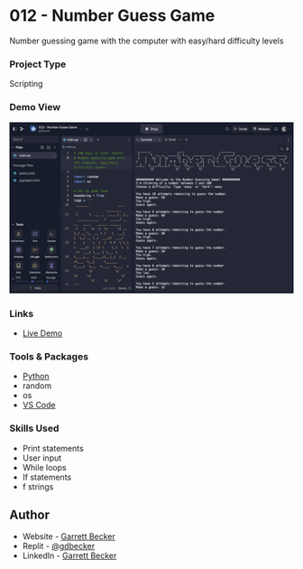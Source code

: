 # 012 - Number Guess Game

Number guessing game with the computer with easy/hard difficulty levels

### Project Type

Scripting

### Demo View

![](./012-number-guess-game.jpg)

### Links

- [Live Demo](https://replit.com/@gdbecker/012-Number-Guess-Game)

### Tools & Packages

- [Python](https://www.python.org)
- random
- os
- [VS Code](https://code.visualstudio.com)

### Skills Used

- Print statements
- User input
- While loops
- If statements
- f strings

## Author

- Website - [Garrett Becker]()
- Replit - [@gdbecker](https://replit.com/@gdbecker)
- LinkedIn - [Garrett Becker](https://www.linkedin.com/in/garrett-becker-923b4a106/)